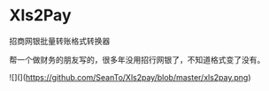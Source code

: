# Xls2Pay

招商网银批量转账格式转换器

帮一个做财务的朋友写的，很多年没用招行网银了，不知道格式变了没有。

![](](https://github.com/SeanTo/Xls2pay/blob/master/xls2pay.png)